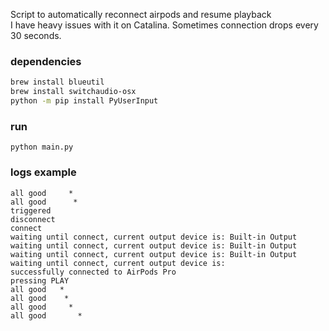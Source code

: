 Script to automatically reconnect airpods and resume playback  
I have heavy issues with it on Catalina. Sometimes connection drops every 30 seconds.

### dependencies
```sh
brew install blueutil
brew install switchaudio-osx
python -m pip install PyUserInput
```

### run
```
python main.py
```

### logs example
```
all good     *
all good      *
triggered
disconnect
connect
waiting until connect, current output device is: Built-in Output
waiting until connect, current output device is: Built-in Output
waiting until connect, current output device is: Built-in Output
waiting until connect, current output device is:
successfully connected to AirPods Pro
pressing PLAY
all good   *
all good    *
all good     *
all good       *
```
